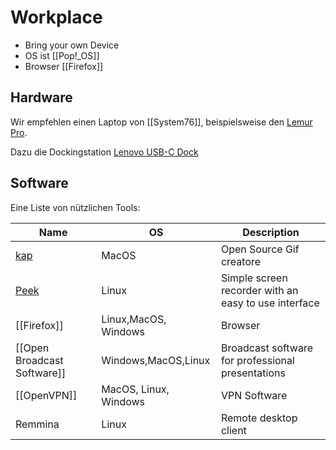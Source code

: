 # Workplace

* Bring your own Device
* OS ist [[Pop!_OS]]
* Browser [[Firefox]]

## Hardware

Wir empfehlen einen Laptop von [[System76]], beispielsweise den [Lemur Pro](https://system76.com/laptops/lemur).

Dazu die Dockingstation [Lenovo USB-C Dock](https://www.digitec.ch/de/s1/product/lenovo-usb-c-dock-2-gen-hdmi-displayport-90w-usb-a-dockingstation-11819345)

## Software

Eine Liste von nützlichen Tools:

| Name                                | OS                    | Description                                          |
| ----------------------------------- | --------------------- | ---------------------------------------------------- |
| [kap](https://getkap.co/)           | MacOS                 | Open Source Gif creatore                             |
| [Peek](https://github.com/phw/peek) | Linux                 | Simple screen recorder with an easy to use interface |
| [[Firefox]]                         | Linux,MacOS, Windows  | Browser                                              |
| [[Open Broadcast Software]]         | Windows,MacOS,Linux   | Broadcast software for professional presentations    |
| [[OpenVPN]]                         | MacOS, Linux, Windows | VPN Software                                         |
| Remmina                             | Linux                 | Remote desktop client                                |
